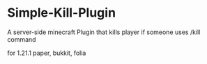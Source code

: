 # Simple-Kill-Plugin

A server-side minecraft Plugin that kills player if someone uses /kill command

for 1.21.1 paper, bukkit, folia

